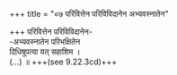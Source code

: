 +++
title = "०७ परिवित्तेन परिविविदानेन अभ्यवस्नातेन"

+++
परिवित्तेन परिविविदानेन-  
-अभ्यवस्नातेन परिभक्षितेन  
दिधिषूपत्या यत् सहाशिम ।  
(…) ॥ +++(see 9.22.3cd)+++